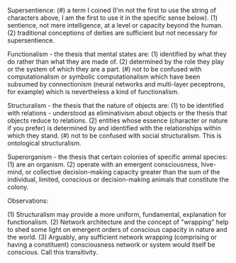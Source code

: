 Supersentience: 
(#) a term I coined (I'm not the first to use the string of characters above, I am the first to use it in the specific sense below).
(1) sentience, not mere intelligence, at a level or capacity beyond the human. 
(2) traditional conceptions of deities are sufficient but not necessary for supersentience. 

Functionalism - the thesis that mental states are: 
(1) identified by what they do rather than what they are made of. 
(2) determined by the role they play or the system of which they are a part. 
(#) not to be confused with computationalism or symbolic computationalism which have been subsumed by connectionism (neural networks and multi-layer peceptrons, for example) which is nevertheless a kind of functionalism. 

Structuralism - the thesis that the nature of objects are: 
(1) to be identified with relations - understood as eliminativism about objects or the thesis that objects reduce to relations. 
(2) entities whose essence (character or nature if you prefer) is determined by and identified with the relationships within which they stand. 
(#) not to be confused with social structuralism. This is ontological structuralism. 

Superorganism - the thesis that certain colonies of specific animal species: 
(1) are an organism. 
(2) operate with an emergent consciousness, hive-mind, or collective decision-making capacity greater than the sum of the individual, limited, conscious or decision-making animals that constitute the colony. 

Observations:

(1) Structuralism may provide a more uniform, fundamental, explanation for functionalism. 
(2) Network architecture and the concept of "wrapping" help to shed some light on emergent orders of conscious capacity in nature and the world. 
(3) Arguably, any sufficient network wrapping (comprising or having a constituent) consciousness network or system would itself be conscious. Call this transitivity.